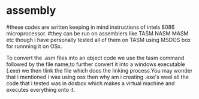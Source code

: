 # assembly
#these codes are written keeping in mind instructions of intels 8086 microprocessor.
#they can be run on assemblers like TASM NASM MASM etc though i have personally tested all of them on TASM using MSDOS box for runnning it on OSx.


To convert the .asm files into an object code we use the tasm command followed by the file name,to further convert it into a 
windows executable (.exe) we then tlink the file which does the linking process.You may wonder that i mentioned i was using osx then why am i creating .exe's
weel all the code that i tested was in dosbox which makes a virtual machine and executes everything onto it.
